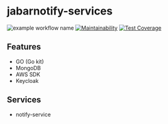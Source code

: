 # jabarnotify-services

![example workflow name](https://github.com/khihadysucahyo/jabarnotify-services/workflows/Go/badge.svg)
[![Maintainability](https://api.codeclimate.com/v1/badges/ffacc516a275e2cfab27/maintainability)](https://codeclimate.com/github/khihadysucahyo/jabarnotify-services/maintainability)
[![Test Coverage](https://api.codeclimate.com/v1/badges/ffacc516a275e2cfab27/test_coverage)](https://codeclimate.com/github/khihadysucahyo/jabarnotify-services/test_coverage)

## Features
- GO (Go kit)
- MongoDB
- AWS SDK
- Keycloak

## Services
- notify-service
